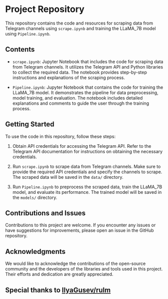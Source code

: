 # Project Repository

This repository contains the code and resources for scraping data from Telegram channels using `scrape.ipynb` and training the LLaMA_7B model using `Pipeline.ipynb`.

## Contents

- `scrape.ipynb`: Jupyter Notebook that includes the code for scraping data from Telegram channels. It utilizes the Telegram API and Python libraries to collect the required data. The notebook provides step-by-step instructions and explanations of the scraping process.

- `Pipeline.ipynb`: Jupyter Notebook that contains the code for training the LLaMA_7B model. It demonstrates the pipeline for data preprocessing, model training, and evaluation. The notebook includes detailed explanations and comments to guide the user through the training process.

## Getting Started

To use the code in this repository, follow these steps:

1. Obtain API credentials for accessing the Telegram API. Refer to the Telegram API documentation for instructions on obtaining the necessary credentials.

2. Run `scrape.ipynb` to scrape data from Telegram channels. Make sure to provide the required API credentials and specify the channels to scrape. The scraped data will be saved in the `data/` directory.

3. Run `Pipeline.ipynb` to preprocess the scraped data, train the LLaMA_7B model, and evaluate its performance. The trained model will be saved in the `models/` directory.

## Contributions and Issues

Contributions to this project are welcome. If you encounter any issues or have suggestions for improvements, please open an issue in the GitHub repository.

## Acknowledgments

We would like to acknowledge the contributions of the open-source community and the developers of the libraries and tools used in this project. Their efforts and dedication are greatly appreciated.

## Special thanks to [IlyaGusev/rulm](https://github.com/IlyaGusev/rulm)
